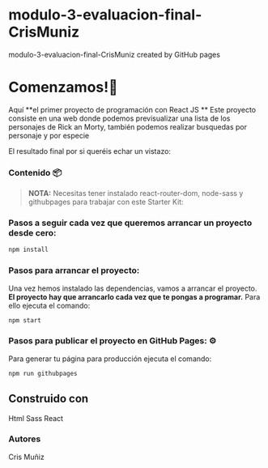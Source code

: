 # modulo-3-evaluacion-final-CrisMuniz
modulo-3-evaluacion-final-CrisMuniz created by GitHub pages


# Comenzamos!🚀 

Aquí **el primer proyecto de programación con React JS **
Este proyecto consiste en una web donde podemos previsualizar una lista de los personajes de Rick an Morty, también podemos realizar busquedas por personaje y por especie 

El resultado final por si queréis echar un vistazo:



### Contenido 📦


> **NOTA:** Necesitas tener instalado react-router-dom, node-sass y githubpages para trabajar con este Starter Kit:

### Pasos a seguir cada vez que queremos arrancar un proyecto desde cero:

```zsh
npm install
```

### Pasos para arrancar el proyecto:

Una vez hemos instalado las dependencias, vamos a arrancar el proyecto. **El proyecto hay que arrancarlo cada vez que te pongas a programar.** Para ello ejecuta el comando:

```zsh
npm start
```


### Pasos para publicar el proyecto en GitHub Pages: ⚙

Para generar tu página para producción ejecuta el comando:

```bash
npm run githubpages
```

## Construido con
Html
Sass
React

### Autores
Cris Muñiz

